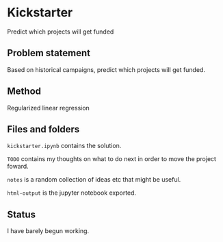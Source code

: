 # Kickstarter

Predict which projects will get funded

## Problem statement

Based on historical campaigns, predict which projects will get funded.

## Method

Regularized linear regression

## Files and folders

`kickstarter.ipynb` contains the solution.

`TODO` contains my thoughts on what to do next in order to move the project foward.

`notes` is a random collection of ideas etc that might be useful.

`html-output` is the jupyter notebook exported.

## Status 

I have barely begun working. 
